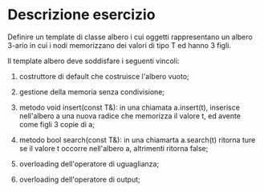 # Descrizione esercizio

Definire un template di classe albero<T> i cui oggetti rappresentano un albero 3-ario in cui i nodi memorizzano
dei valori di tipo T ed hanno 3 figli.

Il template albero<T> deve soddisfare i seguenti vincoli:
1. costruttore di default che costruisce l'albero vuoto;

2. gestione della memoria senza condivisione;

3. metodo void insert(const T&): in una chiamata a.insert(t), inserisce nell'albero a una nuova radice che memorizza il valore t, ed avente come figli 3 copie di a;

4. metodo bool search(const T&): in una chiamarta a.search(t) ritorna ture se il valore t occorre nell'albero a, altrimenti ritorna false;

5. overloading dell'operatore di uguaglianza;

6. overloading dell'operatore di output;
